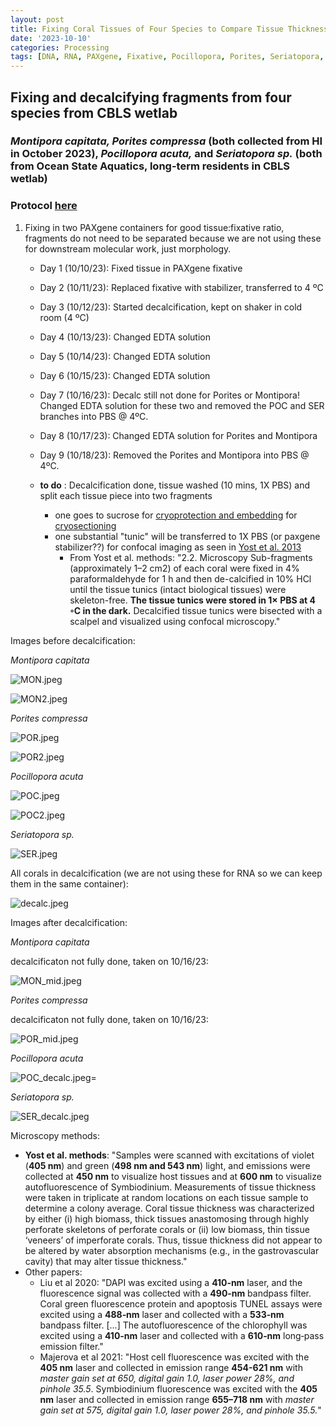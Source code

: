 ```yaml
---
layout: post
title: Fixing Coral Tissues of Four Species to Compare Tissue Thickness 
date: '2023-10-10'
categories: Processing
tags: [DNA, RNA, PAXgene, Fixative, Pocillopora, Porites, Seriatopora, Montipora]
---
```


## Fixing and decalcifying fragments from four species from CBLS wetlab

### *Montipora capitata, Porites compressa* (both collected from HI in October 2023), *Pocillopora acuta,* and *Seriatopora sp.* (both from Ocean State Aquatics, long-term residents in CBLS wetlab)

### Protocol [here](https://zdellaert.github.io/ZD_Putnam_Lab_Notebook/PAXgene-Fix-Decalc-Protocol/)

1. Fixing in two PAXgene containers for good tissue:fixative ratio, fragments do not need to be separated because we are not using these for downstream molecular work, just morphology.
    - Day 1 (10/10/23): Fixed tissue in PAXgene fixative
    - Day 2 (10/11/23): Replaced fixative with stabilizer, transferred to 4 ºC
    - Day 3 (10/12/23): Started decalcification, kept on shaker in cold room (4 ºC)
    - Day 4 (10/13/23): Changed EDTA solution
    - Day 5 (10/14/23): Changed EDTA solution
    - Day 6 (10/15/23): Changed EDTA solution
    - Day 7 (10/16/23): Decalc still not done for Porites or Montipora! Changed EDTA solution for these two and removed the POC and SER branches into PBS @ 4ºC. 
    - Day 8 (10/17/23): Changed EDTA solution for Porites and Montipora
    - Day 9 (10/18/23): Removed the Porites and Montipora into PBS @ 4ºC.

    - **to do** : Decalcification done, tissue washed (10 mins, 1X PBS) and split each tissue piece into two fragments
        - one goes to sucrose for [cryoprotection and embedding](https://zdellaert.github.io/ZD_Putnam_Lab_Notebook/Cryoembedding-Protocol/) for [cryosectioning](https://zdellaert.github.io/ZD_Putnam_Lab_Notebook/Cryosectioning-Protocol/)
        - one substantial "tunic" will be transferred to 1X PBS (or paxgene stabilizer??) for confocal imaging as seen in [Yost et al. 2013](https://www.sciencedirect.com/science/article/pii/S0944200613000640)
            - From Yost et al. methods: "2.2. Microscopy Sub-fragments (approximately 1–2 cm2) of each coral were fixed in 4% paraformaldehyde for 1 h and then de-calcified in 10% HCl until the tissue tunics (intact biological tissues) were skeleton-free. **The tissue tunics were stored in 1× PBS at 4 ◦C in the dark.** Decalcified tissue tunics were bisected with a scalpel and visualized using confocal microscopy."
            
Images before decalcification:

*Montipora capitata*

![MON.jpeg](https://github.com/zdellaert/ZD_Putnam_Lab_Notebook/blob/master/images/PAXgene/4species/MON.jpeg?raw=true)

![MON2.jpeg](https://github.com/zdellaert/ZD_Putnam_Lab_Notebook/blob/master/images/PAXgene/4species/MON2.jpeg?raw=true)
            

*Porites compressa*

![POR.jpeg](https://github.com/zdellaert/ZD_Putnam_Lab_Notebook/blob/master/images/PAXgene/4species/POR.jpeg?raw=true)

![POR2.jpeg](https://github.com/zdellaert/ZD_Putnam_Lab_Notebook/blob/master/images/PAXgene/4species/POR2.jpeg?raw=true)


*Pocillopora acuta*

![POC.jpeg](https://github.com/zdellaert/ZD_Putnam_Lab_Notebook/blob/master/images/PAXgene/4species/POC.jpeg?raw=true)

![POC2.jpeg](https://github.com/zdellaert/ZD_Putnam_Lab_Notebook/blob/master/images/PAXgene/4species/POC2.jpeg?raw=true)


*Seriatopora sp.*

![SER.jpeg](https://github.com/zdellaert/ZD_Putnam_Lab_Notebook/blob/master/images/PAXgene/4species/SER.jpeg?raw=true)

All corals in decalcification (we are not using these for RNA so we can keep them in the same container):

![decalc.jpeg](https://github.com/zdellaert/ZD_Putnam_Lab_Notebook/blob/master/images/PAXgene/4species/decalc.jpeg?raw=true)

Images after decalcification:

*Montipora capitata*

decalcificaton not fully done, taken on 10/16/23:

![MON_mid.jpeg](https://github.com/zdellaert/ZD_Putnam_Lab_Notebook/blob/master/images/PAXgene/4species/MON_mid.jpeg?raw=true)

*Porites compressa*

decalcificaton not fully done, taken on 10/16/23:

![POR_mid.jpeg](https://github.com/zdellaert/ZD_Putnam_Lab_Notebook/blob/master/images/PAXgene/4species/POR_mid.jpeg?raw=true)

*Pocillopora acuta*

![POC_decalc.jpeg](https://github.com/zdellaert/ZD_Putnam_Lab_Notebook/blob/master/images/PAXgene/4species/POC_decalc.jpeg?raw=true)=

*Seriatopora sp.*

![SER_decalc.jpeg](https://github.com/zdellaert/ZD_Putnam_Lab_Notebook/blob/master/images/PAXgene/4species/SER_decalc.jpeg?raw=true)

Microscopy methods:
- **Yost et al. methods**: "Samples were scanned with excitations of violet (**405 nm**) and green (**498 nm and 543 nm**) light, and emissions were collected at **450 nm** to visualize host tissues and at **600 nm** to visualize autofluorescence of Symbiodinium. Measurements of tissue thickness were taken in triplicate at random locations on each tissue sample to determine a colony average. Coral tissue thickness was characterized by either (i) high biomass, thick tissues anastomosing through highly perforate skeletons of perforate corals or (ii) low biomass, thin tissue ‘veneers’ of imperforate corals. Thus, tissue thickness did not appear to be altered by water absorption mechanisms (e.g., in the gastrovascular cavity) that may alter tissue thickness."
- Other papers:
    - Liu et al 2020: "DAPI was excited using a **410‐nm** laser, and the fluorescence signal was collected with a **490‐nm** bandpass filter. Coral green fluorescence protein and apoptosis TUNEL assays were excited using a **488‐nm** laser and collected with a **533‐nm** bandpass filter. [...] The autofluorescence of the chlorophyll was excited using a **410‐nm** laser and collected with a **610‐nm** long‐pass emission filter."
    - Majerova et al 2021: "Host cell fluorescence was excited with the **405 nm** laser and collected in emission range **454-621 nm** with *master gain set at 650, digital gain 1.0, laser power 28%, and pinhole 35.5*. Symbiodinium fluorescence was excited with the **405 nm** laser and collected in emission range **655–718 nm** with *master gain set at 575, digital gain 1.0, laser power 28%, and pinhole 35.5.*"
